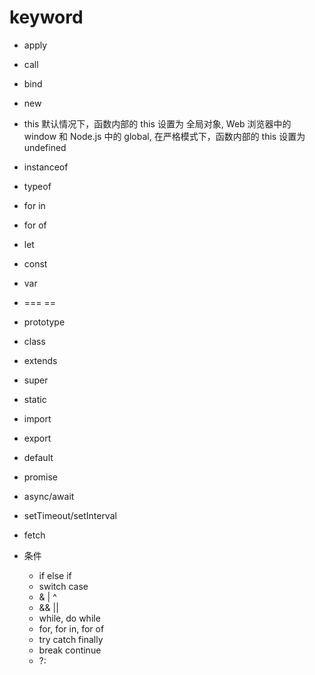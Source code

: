 # keyword

- apply
- call
- bind
- new
- this 默认情况下，函数内部的 this 设置为 全局对象, Web 浏览器中的 window 和 Node.js 中的 global, 在严格模式下，函数内部的 this 设置为 undefined
- instanceof
- typeof
- for in
- for of
- let
- const
- var
- === ==
- prototype
- class
- extends
- super
- static
- import
- export
- default
- promise
- async/await
- setTimeout/setInterval
- fetch

- 条件
  - if else if
  - switch case
  - & | ^
  - && ||
  - while, do while
  - for, for in, for of
  - try catch finally
  - break continue
  - ?:
